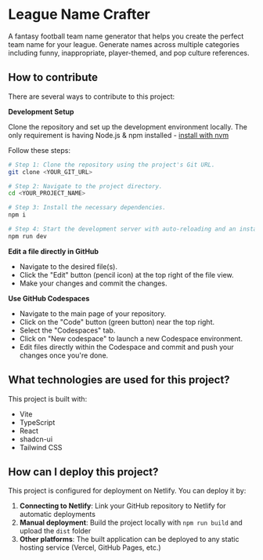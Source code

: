 # League Name Crafter

A fantasy football team name generator that helps you create the perfect team name for your league. Generate names across multiple categories including funny, inappropriate, player-themed, and pop culture references.

## How to contribute

There are several ways to contribute to this project:

**Development Setup**

Clone the repository and set up the development environment locally. The only requirement is having Node.js & npm installed - [install with nvm](https://github.com/nvm-sh/nvm#installing-and-updating)

Follow these steps:

```sh
# Step 1: Clone the repository using the project's Git URL.
git clone <YOUR_GIT_URL>

# Step 2: Navigate to the project directory.
cd <YOUR_PROJECT_NAME>

# Step 3: Install the necessary dependencies.
npm i

# Step 4: Start the development server with auto-reloading and an instant preview.
npm run dev
```

**Edit a file directly in GitHub**

- Navigate to the desired file(s).
- Click the "Edit" button (pencil icon) at the top right of the file view.
- Make your changes and commit the changes.

**Use GitHub Codespaces**

- Navigate to the main page of your repository.
- Click on the "Code" button (green button) near the top right.
- Select the "Codespaces" tab.
- Click on "New codespace" to launch a new Codespace environment.
- Edit files directly within the Codespace and commit and push your changes once you're done.

## What technologies are used for this project?

This project is built with:

- Vite
- TypeScript
- React
- shadcn-ui
- Tailwind CSS

## How can I deploy this project?

This project is configured for deployment on Netlify. You can deploy it by:

1. **Connecting to Netlify**: Link your GitHub repository to Netlify for automatic deployments
2. **Manual deployment**: Build the project locally with `npm run build` and upload the `dist` folder
3. **Other platforms**: The built application can be deployed to any static hosting service (Vercel, GitHub Pages, etc.)


